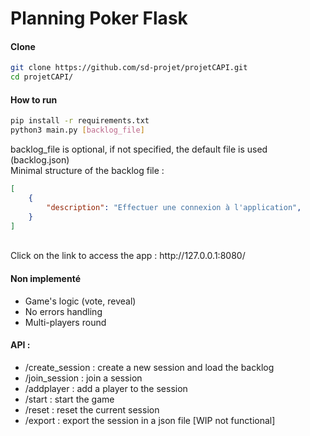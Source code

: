 # Planning Poker Flask
#### Clone
```bash
git clone https://github.com/sd-projet/projetCAPI.git
cd projetCAPI/
```

#### How to run
```bash
pip install -r requirements.txt
python3 main.py [backlog_file]
```
backlog_file is optional, if not specified, the default file is used (backlog.json)<br/>
Minimal structure of the backlog file :
```json
[
    {
        "description": "Effectuer une connexion à l'application",
    }
]
```

<br/>
Click on the link to access the app :
http://127.0.0.1:8080/



#### Non implementé
- Game's logic (vote, reveal)
- No errors handling
- Multi-players round

#### API :
- /create_session : create a new session and load the backlog
- /join_session : join a session
- /addplayer : add a player to the session
- /start : start the game
- /reset : reset the current session
- /export : export the session in a json file [WIP not functional]

